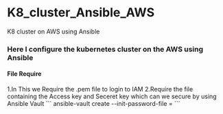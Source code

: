 # K8_cluster_Ansible_AWS
K8 cluster on AWS using Ansible

<h3>Here I configure the kubernetes cluster on the AWS using Ansible</h3>




<h4>File Require</h4>
1.In This we Require the .pem file to login to IAM
2.Require the file containing the Access key and Seceret key which can we secure by using Ansible Vault
 ``` ansible-vault create --init-password-file = <file name> <vault name> ```
